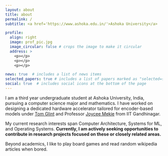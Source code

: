 ```yaml
---
layout: about
title: about
permalink: /
subtitle: <a href='https://www.ashoka.edu.in/'>Ashoka University</a>

profile:
  align: right
  image: prof_pic.jpg
  image_circular: false # crops the image to make it circular
  address: >
    <p></p>
    <p></p>
    <p></p>

news: true  # includes a list of news items
selected_papers: true # includes a list of papers marked as "selected={true}"
social: true  # includes social icons at the bottom of the page
---
```


I am a third year undergraduate student at Ashoka University, India, pursuing a computer science major and mathematics. I have worked on designing a dedicated hardware accelerator tailored for encoder-based models under [Tom Glint](https://sites.google.com/view/tomglint/home) and Professor [Joycee Mekie](https://joycee.people.iitgn.ac.in/) from IIT Gandhinagar.

My current research interests span Computer Architecture, Systems for ML, and Operating Systems. <b>Currently, I am actively seeking opportunities to contribute in research projects focused on these or closely related areas. </b>

Beyond academics, I like to play board games and read random wikipedia articles when bored.